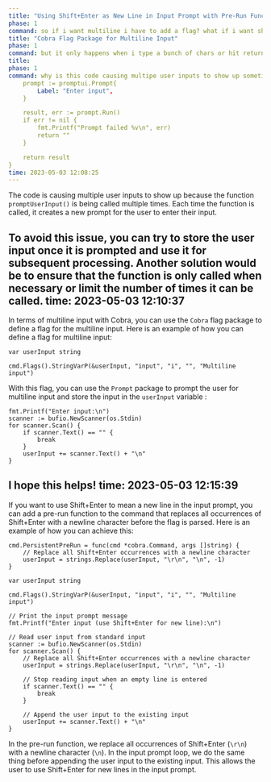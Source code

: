 ```yaml
---
title: "Using Shift+Enter as New Line in Input Prompt with Pre-Run Function in Go"
phase: 1
command: so if i want multiline i have to add a flag? what if i want shift+enter to mean new line? ---
title: "Cobra Flag Package for Multiline Input"
phase: 1
command: but it only happens when i type a bunch of chars or hit return on accident etc, how can i do multiline input w cobra ---
title: 
phase: 1
command: why is this code causing multipe user inputs to show up sometimes func promptUserInput() string {
	prompt := promptui.Prompt{
		Label: "Enter input",
	}

	result, err := prompt.Run()
	if err != nil {
		fmt.Printf("Prompt failed %v\n", err)
		return ""
	}

	return result
}
time: 2023-05-03 12:08:25
---
```


The code is causing multiple user inputs to show up because the function `promptUserInput()` is being called multiple times. Each time the function is called, it creates a new prompt for the user to enter their input. 

To avoid this issue, you can try to store the user input once it is prompted and use it for subsequent processing. Another solution would be to ensure that the function is only called when necessary or limit the number of times it can be called.
time: 2023-05-03 12:10:37
---

In terms of multiline input with Cobra, you can use the `Cobra` flag package to define a flag for the multiline input. Here is an example of how you can define a flag for multiline input:

```
var userInput string

cmd.Flags().StringVarP(&userInput, "input", "i", "", "Multiline input")
```

With this flag, you can use the `Prompt` package to prompt the user for multiline input and store the input in the `userInput` variable :

```
fmt.Printf("Enter input:\n")
scanner := bufio.NewScanner(os.Stdin)
for scanner.Scan() {
    if scanner.Text() == "" {
        break
    }
    userInput += scanner.Text() + "\n"
}
```

I hope this helps!
time: 2023-05-03 12:15:39
---

If you want to use Shift+Enter to mean a new line in the input prompt, you can add a pre-run function to the command that replaces all occurrences of Shift+Enter with a newline character before the flag is parsed. Here is an example of how you can achieve this:

```
cmd.PersistentPreRun = func(cmd *cobra.Command, args []string) {
    // Replace all Shift+Enter occurrences with a newline character
    userInput = strings.Replace(userInput, "\r\n", "\n", -1)
}

var userInput string

cmd.Flags().StringVarP(&userInput, "input", "i", "", "Multiline input")

// Print the input prompt message
fmt.Printf("Enter input (use Shift+Enter for new line):\n")

// Read user input from standard input
scanner := bufio.NewScanner(os.Stdin)
for scanner.Scan() {
    // Replace all Shift+Enter occurrences with a newline character
    userInput = strings.Replace(userInput, "\r\n", "\n", -1)

    // Stop reading input when an empty line is entered
    if scanner.Text() == "" {
        break
    }

    // Append the user input to the existing input
    userInput += scanner.Text() + "\n"
}
```

In the pre-run function, we replace all occurrences of Shift+Enter (`\r\n`) with a newline character (`\n`). In the input prompt loop, we do the same thing before appending the user input to the existing input. This allows the user to use Shift+Enter for new lines in the input prompt.